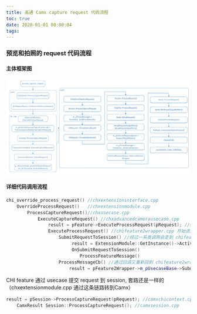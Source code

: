 ```yaml
---
title: 高通 Camx capture request 代码流程
toc: true
date: 2020-01-01 00:00:04
tags: 
---
```


### 预览和拍照的 request 代码流程

#### 主体框架图

![process capture request](%E9%AB%98%E9%80%9A%20Camx%20capture%20request%20%E4%BB%A3%E7%A0%81%E6%B5%81%E7%A8%8B/image-20201012225025652.png)

#### 详细代码调用流程

```c++
chi_override_process_request() //chxextensioninterface.cpp 
	OverrideProcessRequest()   //chxextensionmodule.cpp 
    	ProcessCaptureRequest()//chxusecase.cpp
    		ExecuteCaptureRequest() //chxadvancedcamerausecase.cpp
    			result = pFeature->ExecuteProcessRequest(pRequest); //会调到chifeature2wrapper.cpp:494 ExecuteProcessRequest()
    			ExecuteProcessRequest() //chifeature2wrapper.cpp 开始进入算法的领域
                    SubmitRequestToSession() //经过一系类调用会走到 chifeature2base.cpp 
                    	 result = ExtensionModule::GetInstance()->ActivatePipeline() 
                    	 OnSubmitRequestToSession()
                    		ProcessFeatureMessage()
                    ProcessMessageCb() //通过回调又重新回到 chifeature2wrapper.cpp 
                    	result = pFeature2Wrapper->m_pUsecaseBase->SubmitRequest(&submitRequest); //将 request 下到 camx session 中  	
```

CHI feature 通过 usecase 提交 request 到 session, 套路还是一样的（chxextensionmodule.cpp 通过这条链路转到Camx）

```c++
result = pSession->ProcessCaptureRequest(pRequest); //camxchicontext.cpp feature submit request 会调到这里从这里开始步入 session
	CamxResult Session::ProcessCaptureRequest(); //camxsession.cpp 
```

